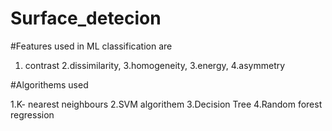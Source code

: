 # Surface_detecion
#Features used in ML classification are

1. contrast
2.dissimilarity, 
3.homogeneity,
3.energy, 
4.asymmetry


#Algorithems used


 1.K- nearest neighbours
2.SVM algorithem
3.Decision Tree
4.Random forest regression
